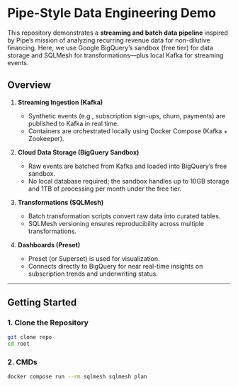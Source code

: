# Pipe-Style Data Engineering Demo 

This repository demonstrates a **streaming and batch data pipeline** inspired by Pipe’s mission of analyzing recurring revenue data for non-dilutive financing. Here, we use Google BigQuery’s sandbox (free tier) for data storage and SQLMesh for transformations—plus local Kafka for streaming events.

## Overview

1. **Streaming Ingestion (Kafka)**  
   - Synthetic events (e.g., subscription sign-ups, churn, payments) are published to Kafka in real time.  
   - Containers are orchestrated locally using Docker Compose (Kafka + Zookeeper).

2. **Cloud Data Storage (BigQuery Sandbox)**  
   - Raw events are batched from Kafka and loaded into BigQuery’s free sandbox.  
   - No local database required; the sandbox handles up to 10GB storage and 1TB of processing per month under the free tier.

3. **Transformations (SQLMesh)**  
   - Batch transformation scripts convert raw data into curated tables.  
   - SQLMesh versioning ensures reproducibility across multiple transformations.

4. **Dashboards (Preset)**  
   - Preset (or Superset) is used for visualization.  
   - Connects directly to BigQuery for near real-time insights on subscription trends and underwriting status.

---

## Getting Started

### 1. Clone the Repository
```bash
git clone repo
cd root
```

### 2. CMDs
```bash
docker compose run --rm sqlmesh sqlmesh plan
```